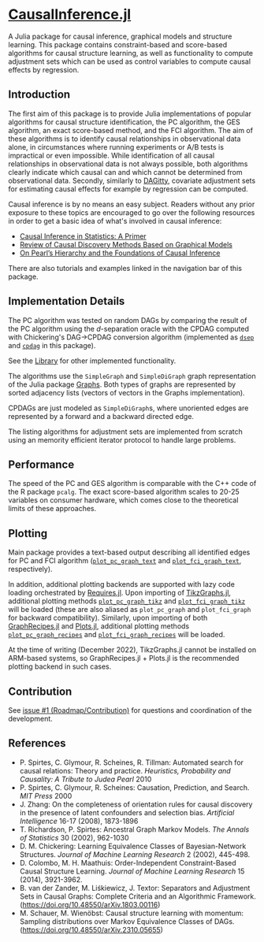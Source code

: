 # [CausalInference.jl](https://github.com/mschauer/CausalInference.jl)

A Julia package for causal inference, graphical models and structure learning. This package contains constraint-based and score-based algorithms for causal structure learning, as well as functionality to compute adjustment sets which can be used as control variables to compute causal effects by regression. 

## Introduction

The first aim of this package is to provide Julia implementations of popular algorithms for causal structure identification, the PC algorithm, the GES algorithm, an exact score-based method, and the FCI algorithm. The aim of these algorithms is to identify causal relationships in observational data alone, in circumstances where running experiments or A/B tests is impractical or even impossible. While identification of all causal relationships in observational data is not always possible, both algorithms clearly indicate which causal can and which cannot be determined from observational data. Secondly, similarly to [DAGitty](https://www.dagitty.net/), covariate adjustment sets for estimating causal effects for example by regression can be computed. 

Causal inference is by no means an easy subject. Readers without any prior exposure to these topics are encouraged to go over the following resources in order to get a basic idea of what's involved in causal inference:

- [Causal Inference in Statistics: A Primer](https://www.wiley.com/en-gb/Causal+Inference+in+Statistics%3A+A+Primer-p-9781119186847)
- [Review of Causal Discovery Methods Based on Graphical Models](https://www.frontiersin.org/articles/10.3389/fgene.2019.00524/full)
- [On Pearl’s Hierarchy and the Foundations of Causal Inference](https://causalai.net/r60.pdf)

There are also tutorials and examples linked in the navigation bar of this package.

## Implementation Details

The PC algorithm was tested on random DAGs by comparing the result of the PC algorithm using the *d*-separation oracle with the CPDAG computed with Chickering's DAG->CPDAG conversion algorithm (implemented as [`dsep`](@ref) and [`cpdag`](@ref) in this package).

See the [Library](https://mschauer.github.io/CausalInference.jl/latest/library/) for other implemented functionality.

The algorithms use the `SimpleGraph` and `SimpleDiGraph` graph representation of the Julia package [Graphs](https://github.com/JuliaGraphs/Graphs.jl).
Both types of graphs are represented by sorted adjacency lists (vectors of vectors in the Graphs implementation).

CPDAGs are just modeled as `SimpleDiGraph`s, where unoriented edges are represented by a forward and a backward directed edge.

The listing algorithms for adjustment sets are implemented from scratch using an memority efficient iterator protocol to handle large problems.

## Performance
The speed of the PC and GES algorithm is comparable with the C++ code of the R package `pcalg`. The exact score-based algorithm scales to 20-25 variables on consumer hardware, which comes close to the theoretical limits of these approaches. 

## Plotting
Main package provides a text-based output describing all identified edges for PC and FCI algorithm ([`plot_pc_graph_text`](@ref) and [`plot_fci_graph_text`](@ref), respectively).

In addition, additional plotting backends are supported with lazy code loading orchestrated by [Requires.jl](https://github.com/JuliaPackaging/Requires.jl). Upon importing of [TikzGraphs.jl](https://github.com/JuliaTeX/TikzGraphs.jl), additional plotting methods [`plot_pc_graph_tikz`](@ref) and [`plot_fci_graph_tikz`](@ref) will be loaded (these are also aliased as `plot_pc_graph` and `plot_fci_graph` for backward compatibility). Similarly, upon importing of both [GraphRecipes.jl](https://github.com/JuliaPlots/GraphRecipes.jl) and [Plots.jl](https://github.com/JuliaPlots/Plots.jl), additional plotting methods [`plot_pc_graph_recipes`](@ref) and [`plot_fci_graph_recipes`](@ref) will be loaded.

At the time of writing (December 2022), TikzGraphs.jl cannot be installed on ARM-based systems, so GraphRecipes.jl + Plots.jl is the recommended plotting backend in such cases.

## Contribution
See [issue #1 (Roadmap/Contribution)](https://github.com/mschauer/CausalInference.jl/issues/1) for questions and coordination of the development.

## References

* P. Spirtes, C. Glymour, R. Scheines, R. Tillman: Automated search for causal relations: Theory and practice. *Heuristics, Probability and Causality: A Tribute to Judea Pearl* 2010
* P. Spirtes, C. Glymour, R. Scheines: Causation, Prediction, and Search. *MIT Press* 2000
* J. Zhang: On the completeness of orientation rules for causal discovery in the presence of latent confounders and selection bias. *Artificial Intelligence* 16-17 (2008), 1873-1896
* T. Richardson, P. Spirtes: Ancestral Graph Markov Models. *The Annals of Statistics* 30 (2002), 962-1030
* D. M. Chickering: Learning Equivalence Classes of Bayesian-Network Structures. *Journal of Machine Learning Research* 2 (2002), 445-498.
* D. Colombo, M. H. Maathuis: Order-Independent Constraint-Based Causal Structure Learning. *Journal of Machine Learning Research* 15 (2014), 3921-3962.
* B. van der Zander, M. Liśkiewicz, J. Textor: Separators and Adjustment Sets in Causal Graphs: Complete Criteria and an Algorithmic Framework. (https://doi.org/10.48550/arXiv.1803.00116)
* M. Schauer, M. Wienöbst: Causal structure learning with momentum: Sampling distributions over Markov Equivalence Classes of DAGs. (https://doi.org/10.48550/arXiv.2310.05655)
